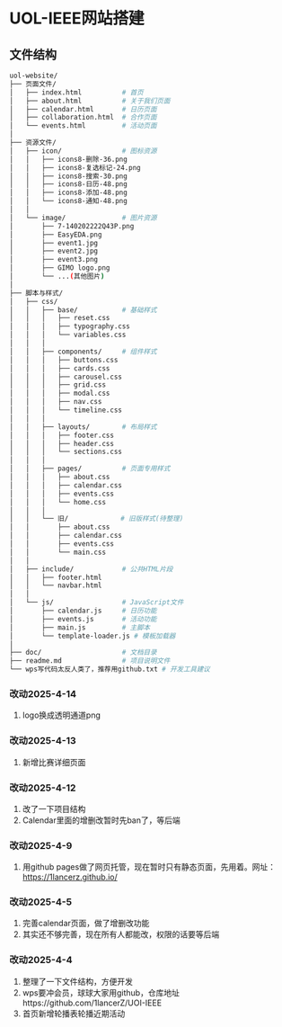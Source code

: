 # UOL-IEEE网站搭建

## 文件结构
```bash
uol-website/
├── 页面文件/
│   ├── index.html          # 首页
│   ├── about.html          # 关于我们页面
│   ├── calendar.html       # 日历页面
│   ├── collaboration.html  # 合作页面
│   └── events.html         # 活动页面
│
├── 资源文件/
│   ├── icon/               # 图标资源
│   │   ├── icons8-删除-36.png
│   │   ├── icons8-复选标记-24.png
│   │   ├── icons8-搜索-30.png
│   │   ├── icons8-日历-48.png
│   │   ├── icons8-添加-48.png
│   │   └── icons8-通知-48.png
│   │
│   └── image/              # 图片资源
│       ├── 7-140202222Q43P.png
│       ├── EasyEDA.png
│       ├── event1.jpg
│       ├── event2.jpg
│       ├── event3.png
│       ├── GIMO logo.png
│       └── ...(其他图片)
│
├── 脚本与样式/
│   ├── css/
│   │   ├── base/           # 基础样式
│   │   │   ├── reset.css
│   │   │   ├── typography.css
│   │   │   └── variables.css
│   │   │
│   │   ├── components/     # 组件样式
│   │   │   ├── buttons.css
│   │   │   ├── cards.css
│   │   │   ├── carousel.css
│   │   │   ├── grid.css
│   │   │   ├── modal.css
│   │   │   ├── nav.css
│   │   │   └── timeline.css
│   │   │
│   │   ├── layouts/        # 布局样式
│   │   │   ├── footer.css
│   │   │   ├── header.css
│   │   │   └── sections.css
│   │   │
│   │   ├── pages/          # 页面专用样式
│   │   │   ├── about.css
│   │   │   ├── calendar.css
│   │   │   ├── events.css
│   │   │   └── home.css
│   │   │
│   │   └── 旧/             # 旧版样式(待整理)
│   │       ├── about.css
│   │       ├── calendar.css
│   │       ├── events.css
│   │       └── main.css
│   │
│   ├── include/            # 公共HTML片段
│   │   ├── footer.html
│   │   └── navbar.html
│   │
│   └── js/                 # JavaScript文件
│       ├── calendar.js     # 日历功能
│       ├── events.js       # 活动功能
│       ├── main.js         # 主脚本
│       └── template-loader.js # 模板加载器
│
├── doc/                    # 文档目录
├── readme.md               # 项目说明文件
└── wps写代码太反人类了，推荐用github.txt # 开发工具建议
```
### 改动2025-4-14
1. logo换成透明通道png

### 改动2025-4-13
1. 新增比赛详细页面

### 改动2025-4-12
1. 改了一下项目结构
2. Calendar里面的增删改暂时先ban了，等后端

### 改动2025-4-9
1. 用github pages做了网页托管，现在暂时只有静态页面，先用着。网址：https://1lancerz.github.io/

### 改动2025-4-5
1. 完善calendar页面，做了增删改功能
2. 其实还不够完善，现在所有人都能改，权限的话要等后端

### 改动2025-4-4
1. 整理了一下文件结构，方便开发
2. wps要冲会员，球球大家用github，仓库地址https://github.com/1lancerZ/UOI-IEEE
3. 首页新增轮播表轮播近期活动

